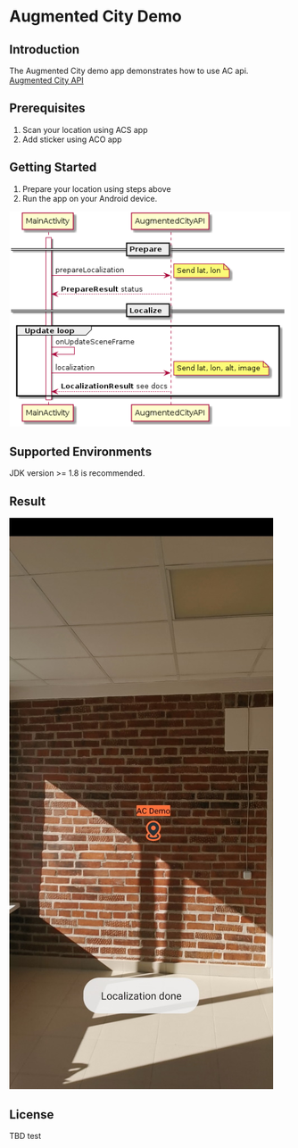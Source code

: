 # Augmented City Demo

## Introduction
The Augmented City demo app demonstrates how to use AC api.
[Augmented City API](https://developer.augmented.city/doc)

## Prerequisites
1. Scan your location using ACS app
2. Add sticker using ACO app

## Getting Started
1. Prepare your location using steps above
2. Run the app on your Android device.

![Sequence diagram](doc/seq.png?raw=true "Sequence diagram")

## Supported Environments
JDK version >= 1.8 is recommended.

## Result
![Demo image](doc/demo.jpg?raw=true "Demo app")

## License
TBD
test
